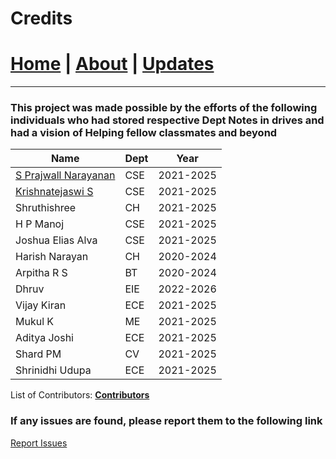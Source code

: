 # Credits

# [Home](./index.md) | [About](./about.md) | [Updates](./updates.md)

---

### This project was made possible by the efforts of the following individuals who had stored respective Dept Notes in drives and had a vision of Helping fellow classmates and beyond

| Name                                          | Dept | Year      |
| --------------------------------------------- | ---- | --------- |
| [S Prajwall Narayanan](https://developer1010x.github.io/PORTFOLIO/)                         | CSE  | 2021-2025 |
| [Krishnatejaswi S](https://kts-o7.github.io/) | CSE  | 2021-2025 |
| Shruthishree                                  | CH   | 2021-2025 |
| H P Manoj                                     | CSE  | 2021-2025 |
| Joshua Elias Alva                             | CSE  | 2021-2025 |
| Harish Narayan                                | CH   | 2020-2024 |
| Arpitha R S                                   | BT   | 2020-2024 |
| Dhruv                                         | EIE  | 2022-2026 |
| Vijay Kiran                                   | ECE  | 2021-2025 |
| Mukul K                                       | ME   | 2021-2025 |
| Aditya Joshi                                  | ECE  | 2021-2025 |
| Shard PM                                      | CV   | 2021-2025 |
| Shrinidhi Udupa                               | ECE  | 2021-2025 |

List of Contributors: [**Contributors**](https://docs.google.com/spreadsheets/d/1CcoPOLFaWOJdxpLAZfO3Y8h9M2i830wRb3_0TwbtZvM/edit?usp=sharing)

### If any issues are found, please report them to the following link

[Report Issues](https://forms.gle/dKSctaXneaB1uTtW6)
